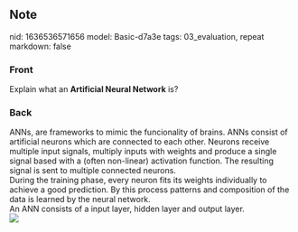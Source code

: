 ## Note
nid: 1636536571656
model: Basic-d7a3e
tags: 03_evaluation, repeat
markdown: false

### Front
Explain what an <b>Artificial Neural Network</b> is?

### Back
<div>
  ANNs, are frameworks to mimic the funcionality of brains. ANNs
  consist of artificial neurons which are connected to each other.
  Neurons receive multiple input signals, multiply inputs with
  weights and produce a single signal based with a (often
  non-linear) activation function. The resulting signal is sent to
  multiple connected neurons.
</div>
<div>
  During the training phase, every neuron fits its weights
  individually to achieve a good prediction. By this process
  patterns and composition of the data is learned by the neural
  network.
</div>
<div>
  An ANN consists of a input layer, hidden layer and output layer.
</div>
<div><img src=
paste-65748b755dcd3b2d86c54432cd4d2d2ca3f0bf6e.jpg></div>

